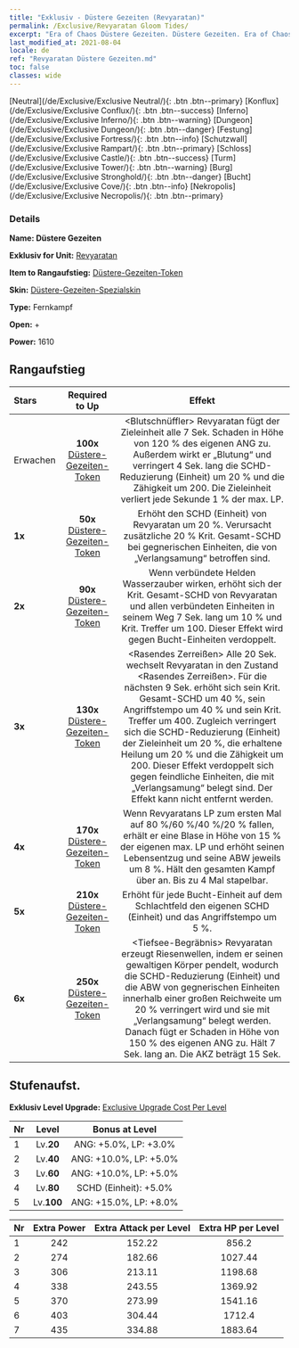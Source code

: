 ```yaml
---
title: "Exklusiv - Düstere Gezeiten (Revyaratan)"
permalink: /Exclusive/Revyaratan Gloom Tides/
excerpt: "Era of Chaos Düstere Gezeiten. Düstere Gezeiten. Era of Chaos Exklusiv Düstere Gezeiten. Revyaratan Exklusiv."
last_modified_at: 2021-08-04
locale: de
ref: "Revyaratan Düstere Gezeiten.md"
toc: false
classes: wide
---
```

 [Neutral](/de/Exclusive/Exclusive Neutral/){: .btn .btn--primary} [Konflux](/de/Exclusive/Exclusive Conflux/){: .btn .btn--success} [Inferno](/de/Exclusive/Exclusive Inferno/){: .btn .btn--warning} [Dungeon](/de/Exclusive/Exclusive Dungeon/){: .btn .btn--danger} [Festung](/de/Exclusive/Exclusive Fortress/){: .btn .btn--info} [Schutzwall](/de/Exclusive/Exclusive Rampart/){: .btn .btn--primary} [Schloss](/de/Exclusive/Exclusive Castle/){: .btn .btn--success} [Turm](/de/Exclusive/Exclusive Tower/){: .btn .btn--warning} [Burg](/de/Exclusive/Exclusive Stronghold/){: .btn .btn--danger} [Bucht](/de/Exclusive/Exclusive Cove/){: .btn .btn--info} [Nekropolis](/de/Exclusive/Exclusive Necropolis/){: .btn .btn--primary} 

### Details
 **Name: Düstere Gezeiten** 

 **Exklusiv for Unit:** [Revyaratan](/de/units/Revyaratan/) 

 **Item to Rangaufstieg:** [Düstere-Gezeiten-Token](/de/Items/con_2224/)

 **Skin:** [Düstere-Gezeiten-Spezialskin](/de/Items/con_2222/)

 **Type:** Fernkampf

 **Open:** +

 **Power:** 1610

## Rangaufstieg

  |     Stars    |  Required to Up | Effekt |
  |:-------------|:---------------:|:---------------:|
  |  Erwachen  | **100x** [Düstere-Gezeiten-Token](/de/Items/con_2224/) | <Blutschnüffler> Revyaratan fügt der Zieleinheit alle 7 Sek. Schaden in Höhe von 120 % des eigenen ANG zu. Außerdem wirkt er „Blutung“ und verringert 4 Sek. lang die SCHD-Reduzierung (Einheit) um 20 % und die Zähigkeit um 200. Die Zieleinheit verliert jede Sekunde 1 % der max. LP. |
  | **1x** <i class="fas fa-star"/> | **50x** [Düstere-Gezeiten-Token](/de/Items/con_2224/) | Erhöht den SCHD (Einheit) von Revyaratan um 20 %. Verursacht zusätzliche 20 % Krit. Gesamt-SCHD bei gegnerischen Einheiten, die von „Verlangsamung“ betroffen sind. |
  | **2x** <i class="fas fa-star"/> | **90x** [Düstere-Gezeiten-Token](/de/Items/con_2224/) | Wenn verbündete Helden Wasserzauber wirken, erhöht sich der Krit. Gesamt-SCHD von Revyaratan und allen verbündeten Einheiten in seinem Weg 7 Sek. lang um 10 % und Krit. Treffer um 100. Dieser Effekt wird gegen Bucht-Einheiten verdoppelt. |
  | **3x** <i class="fas fa-star"/> | **130x** [Düstere-Gezeiten-Token](/de/Items/con_2224/) | <Rasendes Zerreißen> Alle 20 Sek. wechselt Revyaratan in den Zustand <Rasendes Zerreißen>. Für die nächsten 9 Sek. erhöht sich sein Krit. Gesamt-SCHD um 40 %, sein Angriffstempo um 40 % und sein Krit. Treffer um 400. Zugleich verringert sich die SCHD-Reduzierung (Einheit) der Zieleinheit um 20 %, die erhaltene Heilung um 20 % und die Zähigkeit um 200. Dieser Effekt verdoppelt sich gegen feindliche Einheiten, die mit „Verlangsamung“ belegt sind. Der Effekt kann nicht entfernt werden. |
  | **4x** <i class="fas fa-star"/> | **170x** [Düstere-Gezeiten-Token](/de/Items/con_2224/) | Wenn Revyaratans LP zum ersten Mal auf 80 %/60 %/40 %/20 % fallen, erhält er eine Blase in Höhe von 15 % der eigenen max. LP und erhöht seinen Lebensentzug und seine ABW jeweils um 8 %. Hält den gesamten Kampf über an. Bis zu 4 Mal stapelbar. |
  | **5x** <i class="fas fa-star"/> | **210x** [Düstere-Gezeiten-Token](/de/Items/con_2224/) | Erhöht für jede Bucht-Einheit auf dem Schlachtfeld den eigenen SCHD (Einheit) und das Angriffstempo um 5 %. |
  | **6x** <i class="fas fa-star"/> | **250x** [Düstere-Gezeiten-Token](/de/Items/con_2224/) | <Tiefsee-Begräbnis> Revyaratan erzeugt Riesenwellen, indem er seinen gewaltigen Körper pendelt, wodurch die SCHD-Reduzierung (Einheit) und die ABW von gegnerischen Einheiten innerhalb einer großen Reichweite um 20 % verringert wird und sie mit „Verlangsamung“ belegt werden. Danach fügt er Schaden in Höhe von 150 % des eigenen ANG zu. Hält 7 Sek. lang an. Die AKZ beträgt 15 Sek. |


## Stufenaufst.
 **Exklusiv Level Upgrade:** [Exclusive Upgrade Cost Per Level](/Exclusive/ExclusiveUpgradeCostPerLevel/)

  |  Nr  |   Level  | Bonus at Level |
  |:-----|:--------:|:--------------:|
  | 1 | Lv.**20** | ANG: +5.0%, LP: +3.0% |
  | 2 | Lv.**40** | ANG: +10.0%, LP: +5.0% |
  | 3 | Lv.**60** | ANG: +10.0%, LP: +5.0% |
  | 4 | Lv.**80** | SCHD (Einheit): +5.0% |
  | 5 | Lv.**100** | ANG: +15.0%, LP: +8.0% |


  |  Nr  |  Extra Power | Extra Attack per Level | Extra HP per Level |
  |:-----|:--------:|:--------:|:--------:|
  | 1 | 242 | 152.22 | 856.2 |
  | 2 | 274 | 182.66 | 1027.44 |
  | 3 | 306 | 213.11 | 1198.68 |
  | 4 | 338 | 243.55 | 1369.92 |
  | 5 | 370 | 273.99 | 1541.16 |
  | 6 | 403 | 304.44 | 1712.4 |
  | 7 | 435 | 334.88 | 1883.64 |


